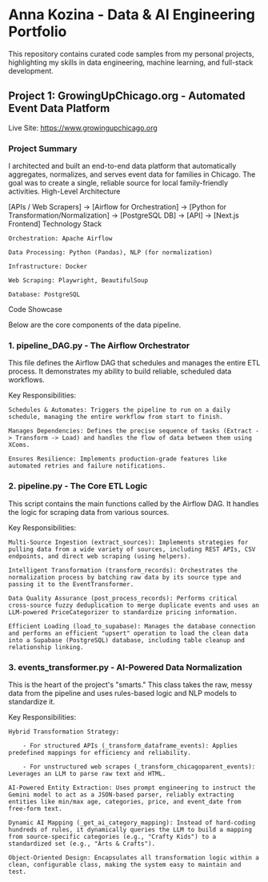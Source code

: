 # Anna Kozina - Data & AI Engineering Portfolio

This repository contains curated code samples from my personal projects, highlighting my skills in data engineering, machine learning, and full-stack development.
## Project 1: GrowingUpChicago.org - Automated Event Data Platform

Live Site: https://www.growingupchicago.org
### Project Summary

I architected and built an end-to-end data platform that automatically aggregates, normalizes, and serves event data for families in Chicago. The goal was to create a single, reliable source for local family-friendly activities.
High-Level Architecture

[APIs / Web Scrapers] -> [Airflow for Orchestration] -> [Python for Transformation/Normalization] -> [PostgreSQL DB] -> [API] -> [Next.js Frontend]
Technology Stack

    Orchestration: Apache Airflow

    Data Processing: Python (Pandas), NLP (for normalization)

    Infrastructure: Docker

    Web Scraping: Playwright, BeautifulSoup

    Database: PostgreSQL

Code Showcase

Below are the core components of the data pipeline.
### 1. pipeline_DAG.py - The Airflow Orchestrator

This file defines the Airflow DAG that schedules and manages the entire ETL process. It demonstrates my ability to build reliable, scheduled data workflows.

Key Responsibilities:

    Schedules & Automates: Triggers the pipeline to run on a daily schedule, managing the entire workflow from start to finish.

    Manages Dependencies: Defines the precise sequence of tasks (Extract -> Transform -> Load) and handles the flow of data between them using XComs.

    Ensures Resilience: Implements production-grade features like automated retries and failure notifications.


### 2. pipeline.py - The Core ETL Logic

This script contains the main functions called by the Airflow DAG. It handles the logic for scraping data from various sources.

Key Responsibilities:
    
    Multi-Source Ingestion (extract_sources): Implements strategies for pulling data from a wide variety of sources, including REST APIs, CSV endpoints, and direct web scraping (using helpers).

    Intelligent Transformation (transform_records): Orchestrates the normalization process by batching raw data by its source type and passing it to the EventTransformer.

    Data Quality Assurance (post_process_records): Performs critical cross-source fuzzy deduplication to merge duplicate events and uses an LLM-powered PriceCategorizer to standardize pricing information.

    Efficient Loading (load_to_supabase): Manages the database connection and performs an efficient "upsert" operation to load the clean data into a Supabase (PostgreSQL) database, including table cleanup and relationship linking.

### 3. events_transformer.py - AI-Powered Data Normalization

This is the heart of the project's "smarts." This class takes the raw, messy data from the pipeline and uses rules-based logic and NLP models to standardize it.

Key Responsibilities:

    Hybrid Transformation Strategy:

        - For structured APIs (_transform_dataframe_events): Applies predefined mappings for efficiency and reliability.

        - For unstructured web scrapes (_transform_chicagoparent_events): Leverages an LLM to parse raw text and HTML.

    AI-Powered Entity Extraction: Uses prompt engineering to instruct the Gemini model to act as a JSON-based parser, reliably extracting entities like min/max age, categories, price, and event_date from free-form text.

    Dynamic AI Mapping (_get_ai_category_mapping): Instead of hard-coding hundreds of rules, it dynamically queries the LLM to build a mapping from source-specific categories (e.g., "Crafty Kids") to a standardized set (e.g., "Arts & Crafts").

    Object-Oriented Design: Encapsulates all transformation logic within a clean, configurable class, making the system easy to maintain and test.

    
